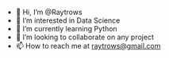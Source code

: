 - 👋 Hi, I’m @Raytrows
- 👀 I’m interested in Data Science
- 🌱 I’m currently learning Python
- 💞️ I’m looking to collaborate on any project 
- 📫 How to reach me  at raytrows@gmail.com

<!---
Raytrows/Raytrows is a ✨ special ✨ repository because its `README.md` (this file) appears on your GitHub profile.
You can click the Preview link to take a look at your changes.
--->
